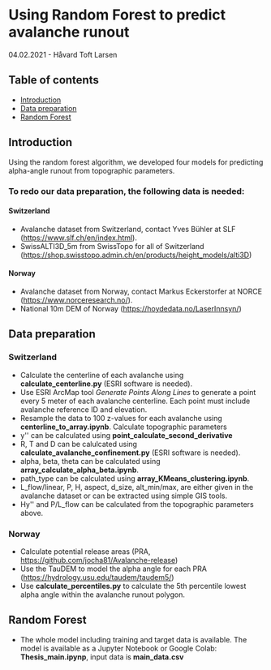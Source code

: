 # Using Random Forest to predict avalanche runout
04.02.2021 - Håvard Toft Larsen

## Table of contents
* [Introduction](#introduction)
* [Data preparation](#data-preparation)
* [Random Forest](#random-forest)

## Introduction
Using the random forest algorithm, we developed four models for predicting alpha-angle runout from topographic parameters.

### To redo our data preparation, the following data is needed:
#### Switzerland
* Avalanche dataset from Switzerland, contact Yves Bühler at SLF (https://www.slf.ch/en/index.html).
* SwissALTI3D_5m from SwissTopo for all of Switzerland (https://shop.swisstopo.admin.ch/en/products/height_models/alti3D)

#### Norway
* Avalanche dataset from Norway, contact Markus Eckerstorfer at NORCE (https://www.norceresearch.no/).
* National 10m DEM of Norway (https://hoydedata.no/LaserInnsyn/)
	
## Data preparation
### Switzerland
* Calculate the centerline of each avalanche using **calculate_centerline.py** (ESRI software is needed).
* Use ESRI ArcMap tool *Generate Points Along Lines* to generate a point every 5 meter of each avalanche centerline. Each point must include avalanche reference ID and elevation.
* Resample the data to 100 z-values for each avalanche using **centerline_to_array.ipynb**.
Calculate topographic parameters
* y'' can be calculated using **point_calculate_second_derivative**
* R, T and D can be calulcated using **calculate_avalanche_confinement.py** (ESRI software is needed).
* alpha, beta, theta can be calculated using **array_calculate_alpha_beta.ipynb**.
* path_type can be calculated using **array_KMeans_clustering.ipynb**.
* L_flow/linear, P, H, aspect, d_size, alt_min/max, are either given in the avalanche dataset or can be extracted using simple GIS tools.
* Hy'' and P/L_flow can be calculated from the topographic parameters above.
### Norway
* Calculate potential release areas (PRA, https://github.com/jocha81/Avalanche-release)
* Use the TauDEM to model the alpha angle for each PRA (https://hydrology.usu.edu/taudem/taudem5/)
* Use **calculate_percentiles.py** to calculate the 5th percentile lowest alpha angle within the avalanche runout polygon.
	
## Random Forest
* The whole model including training and target data is available. The model is available as a Jupyter Notebook or Google Colab: **Thesis_main.ipynp**, input data is **main_data.csv**

